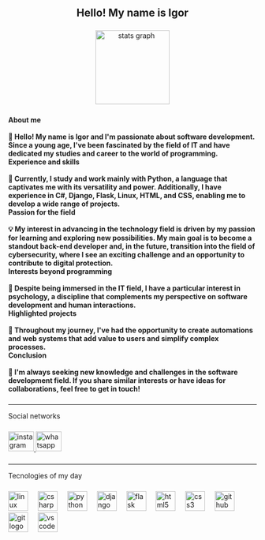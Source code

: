 <h2 align="center">Hello! My name is Igor</h2>

###


###

<div align="center">
  <img src="https://github-readme-stats.vercel.app/api?username=LimaxDev&hide_title=false&hide_rank=false&show_icons=true&include_all_commits=true&count_private=true&disable_animations=false&theme=dracula&locale=en&hide_border=false&order=1" height="150" alt="stats graph"  />
</div>

###

<h4 align="left">About me<br><br>👋 Hello! My name is Igor and I'm passionate about software development. Since a young age, I've been fascinated by the field of IT and have dedicated my studies and career to the world of programming.<br>Experience and skills<br><br>🔧 Currently, I study and work mainly with Python, a language that captivates me with its versatility and power. Additionally, I have experience in C#, Django, Flask, Linux, HTML, and CSS, enabling me to develop a wide range of projects.<br>Passion for the field<br><br>💡 My interest in advancing in the technology field is driven by my passion for learning and exploring new possibilities. My main goal is to become a standout back-end developer and, in the future, transition into the field of cybersecurity, where I see an exciting challenge and an opportunity to contribute to digital protection.<br>Interests beyond programming<br><br>🧠 Despite being immersed in the IT field, I have a particular interest in psychology, a discipline that complements my perspective on software development and human interactions.<br>Highlighted projects<br><br>🚀 Throughout my journey, I've had the opportunity to create automations and web systems that add value to users and simplify complex processes.<br>Conclusion<br><br>🌟 I'm always seeking new knowledge and challenges in the software development field. If you share similar interests or have ideas for collaborations, feel free to get in touch!</h4>

###
---
<p align="left">Social networks</p>

###

<div align="left">
  <a href="https://www.instagram.com/_igorlima._?igsh=amZqNGFscGNodXN2" target="_blank">
    <img src="https://raw.githubusercontent.com/maurodesouza/profile-readme-generator/master/src/assets/icons/social/instagram/default.svg" width="52" height="40" alt="instagram logo"  />
  </a>
  <a href="https://wa.me/557791084108" target="_blank">
    <img src="https://raw.githubusercontent.com/maurodesouza/profile-readme-generator/master/src/assets/icons/social/whatsapp/default.svg" width="52" height="40" alt="whatsapp logo"  />
  </a>
</div>

###
---
<p align="left">Tecnologies of my day</p>

###

<div align="left">
  <img src="https://cdn.jsdelivr.net/gh/devicons/devicon/icons/linux/linux-original.svg" height="40" alt="linux logo"  />
  <img width="12" />
  <img src="https://cdn.jsdelivr.net/gh/devicons/devicon/icons/csharp/csharp-original.svg" height="40" alt="csharp logo"  />
  <img width="12" />
  <img src="https://cdn.jsdelivr.net/gh/devicons/devicon/icons/python/python-original.svg" height="40" alt="python logo"  />
  <img width="12" />
  <img src="https://cdn.jsdelivr.net/gh/devicons/devicon/icons/django/django-plain.svg" height="40" alt="django logo"  />
  <img width="12" />
  <img src="https://cdn.jsdelivr.net/gh/devicons/devicon/icons/flask/flask-original.svg" height="40" alt="flask logo"  />
  <img width="12" />
  <img src="https://cdn.jsdelivr.net/gh/devicons/devicon/icons/html5/html5-original.svg" height="40" alt="html5 logo"  />
  <img width="12" />
  <img src="https://skillicons.dev/icons?i=css" height="40" alt="css3 logo"  />
  <img width="12" />
  <img src="https://cdn.jsdelivr.net/gh/devicons/devicon/icons/github/github-original.svg" height="40" alt="github logo"  />
  <img width="12" />
  <img src="https://cdn.jsdelivr.net/gh/devicons/devicon/icons/git/git-original.svg" height="40" alt="git logo"  />
  <img width="12" />
  <img src="https://skillicons.dev/icons?i=vscode" height="40" alt="vscode logo"  />
</div>

###
